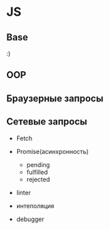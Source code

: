 # JS

## Base 
:)


## OOP 
    


## Браузерные запросы



## Сетевые запросы

- Fetch
- Promise(асинхронность)
    - pending
    - fulfilled
    - rejected















- linter
- интеполяция   
- debugger

